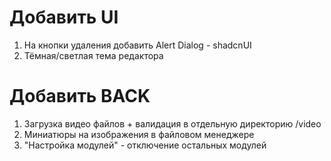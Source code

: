 # Добавить UI
1. На кнопки удаления добавить Alert Dialog - shadcnUI
2. Тёмная/светлая тема редактора


# Добавить BACK
1. Загрузка видео файлов + валидация в отдельную директорию /video
2. Миниатюры на изображения в файловом менеджере
3. "Настройка модулей" - отключение остальных модулей
